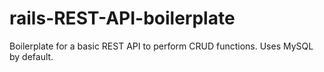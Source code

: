 # rails-REST-API-boilerplate
Boilerplate for a basic REST API to perform CRUD functions. Uses MySQL by default.
